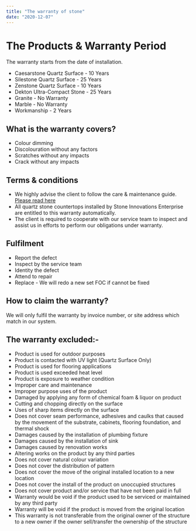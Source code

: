 ```yaml
---
title: "The warranty of stone"
date: "2020-12-07"
---
```


# The Products & Warranty Period

The warranty starts from the date of installation.

- Caesarstone Quartz Surface - 10 Years
- Silestone Quartz Surface - 25 Years
- Zenstone Quartz Surface - 10 Years
- Dekton Ultra-Compact Stone - 25 Years
- Granite - No Warranty
- Marble - No Warranty
- Workmanship - 2 Years

## What is the warranty covers?

- Colour dimming
- Discolouration without any factors
- Scratches without any impacts
- Crack without any impacts

## Terms & conditions

- We highly advise the client to follow the care & maintenance guide. [Please read here](/posts/care-and-maintenance)
- All quartz stone countertops installed by Stone Innovations Enterprise are entitled to this warranty automatically.
- The client is required to cooperate with our service team to inspect and assist us in efforts to perform our obligations under warranty.

## Fulfilment

- Report the defect
- Inspect by the service team
- Identity the defect
- Attend to repair
- Replace - We will redo a new set FOC if cannot be fixed

## How to claim the warranty?

We will only fulfil the warranty by invoice number, or site address which match in our system.

## The warranty excluded:-

- Product is used for outdoor purposes
- Product is contacted with UV light (Quartz Surface Only)
- Product is used for flooring applications
- Product is used exceeded heat level
- Product is exposure to weather condition
- Improper care and maintenance
- Improper purpose uses of the product
- Damaged by applying any form of chemical foam & liquor on product
- Cutting and chopping directly on the surface
- Uses of sharp items directly on the surface
- Does not cover seam performance, adhesives and caulks that caused by the movement of the substrate, cabinets, flooring foundation, and thermal shock
- Damages caused by the installation of plumbing fixture
- Damages caused by the installation of sink
- Damages caused by renovation works
- Altering works on the product by any third parties
- Does not cover natural colour variation
- Does not cover the distribution of pattern
- Does not cover the move of the original installed location to a new location
- Does not cover the install of the product on unoccupied structures
- Does not cover product and/or service that have not been paid in full
- Warranty would be void if the product used to be serviced or maintained by any third party
- Warranty will be void if the product is moved from the original location
- This warranty is not transferable from the original owner of the structure to a new owner if the owner sell/transfer the ownership of the structure
